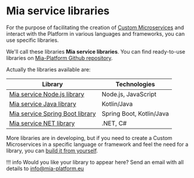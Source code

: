 # Mia service libraries
For the purpose of facilitating the creation of [Custom Microservices](./../development_suite/api-console/api-design/plugin_baas_4.md) and interact with the Platform in various languages and frameworks, you can use specific libraries.

We'll call these libraries **Mia service libraries**. You can find ready-to-use libraries on [Mia-Platform Github repository](https://github.com/mia-platform).

Actually the libraries available are:


| **Library** | **Technologies** |
| ------|------------|
|[Mia service Node.js library](https://github.com/mia-platform/custom-plugin-lib)|Node.js, JavaScript|
|[Mia service Java library](https://github.com/mia-platform/custom-plugin-java)| Kotlin/Java|
|[Mia service Spring Boot library](https://github.com/mia-platform/custom-plugin-java-springboot)|Spring Boot, Kotlin/Java  |
|[Mia service NET library](https://github.com/mia-platform/Mia-service-Net-Library)|.NET, C#|


More libraries are in developing, but if you need to create a Custom Microservices in a specific language or framework and feel the need for a library, you can [build it from yourself](./create-new-library.md).

!!! info
    Would you like your library to appear here? Send an email with all details to [info@mia-platform.eu](mailto:info@mia-platform.eu)


